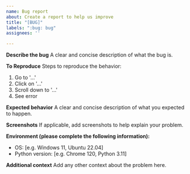 ```yaml
---
name: Bug report
about: Create a report to help us improve
title: "[BUG]"
labels: ":bug: bug"
assignees: ''

---
```


**Describe the bug**
A clear and concise description of what the bug is.

**To Reproduce**
Steps to reproduce the behavior:
1. Go to '...'
2. Click on '...'
3. Scroll down to '...'
4. See error

**Expected behavior**
A clear and concise description of what you expected to happen.

**Screenshots**
If applicable, add screenshots to help explain your problem.

**Environment (please complete the following information):**
- OS: [e.g. Windows 11, Ubuntu 22.04]
- Python version: [e.g. Chrome 120, Python 3.11]

**Additional context**
Add any other context about the problem here.
